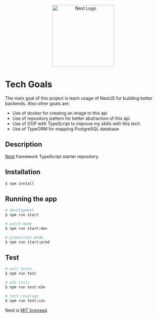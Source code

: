 <p align="center">
  <a href="http://nestjs.com/" target="blank"><img src="https://nestjs.com/img/logo-small.svg" width="200" alt="Nest Logo" /></a>
</p>

# Tech Goals  
The main goal of this project is learn usage of NestJS for building better backends. Also other goals are:   <br>
- Use of docker for creating an image to this api<br>
- Use of repository pattern for better abstraction of this api<br>
- Use of OOP with TypeScript to improve my skills with this tech<br>
- Use of TypeORM for mapping PostgreSQL database
## Description

[Nest](https://github.com/nestjs/nest) framework TypeScript starter repository.

## Installation

```bash
$ npm install
```

## Running the app

```bash
# development
$ npm run start

# watch mode
$ npm run start:dev

# production mode
$ npm run start:prod
```

## Test

```bash
# unit tests
$ npm run test

# e2e tests
$ npm run test:e2e

# test coverage
$ npm run test:cov
```

Nest is [MIT licensed](LICENSE).
